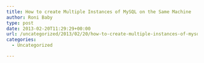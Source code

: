 ```yaml
---
title: How to create Multiple Instances of MySQL on the Same Machine
author: Roni Baby
type: post
date: 2013-02-20T11:29:29+00:00
url: /uncategorized/2013/02/20/how-to-create-multiple-instances-of-mysql-on-the-same-machine/
categories:
  - Uncategorized

---
```

